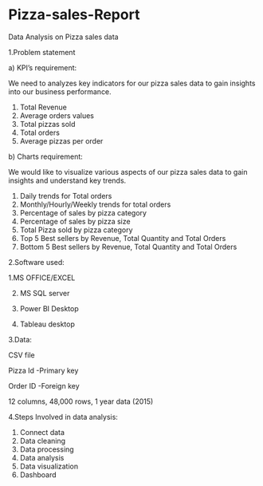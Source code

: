 # Pizza-sales-Report
Data Analysis on Pizza sales data 

1.Problem statement

a)	KPI’s requirement:

We need to analyzes key indicators for our pizza sales data to gain insights into our business performance.

1.	Total Revenue
2.	Average orders values
3.	Total pizzas sold
4.	Total orders
5.	Average pizzas per order

b)	Charts requirement:

We would like to visualize various aspects of our pizza sales data to gain insights and understand key trends.

1.	Daily trends for Total orders
2.	Monthly/Hourly/Weekly trends for total orders
3.	Percentage of sales by pizza category
4.	Percentage of sales by pizza size
5.	Total Pizza sold by pizza category
6.	Top 5 Best sellers by Revenue, Total Quantity and Total Orders
7.	Bottom 5 Best sellers by Revenue, Total Quantity and Total Orders

2.Software used:


1.MS OFFICE/EXCEL

2. MS SQL server
   
4. Power BI Desktop
   
6. Tableau desktop

3.Data:

CSV file

Pizza Id -Primary key

Order ID -Foreign key

12 columns, 48,000 rows, 1 year data (2015)


4.Steps Involved in data analysis:

1.	Connect data
2.	Data cleaning
3.	Data processing
4.	Data analysis
5.	Data visualization
6.	Dashboard
